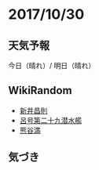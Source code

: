 # 2017/10/30

## 天気予報

今日（晴れ）/ 明日（晴れ）

## WikiRandom

* [新井昌則](https://ja.wikipedia.org/wiki/%E6%96%B0%E4%BA%95%E6%98%8C%E5%89%87)
* [呂号第二十九潜水艦](https://ja.wikipedia.org/wiki/%E5%91%82%E5%8F%B7%E7%AC%AC%E4%BA%8C%E5%8D%81%E4%B9%9D%E6%BD%9C%E6%B0%B4%E8%89%A6)
* [熊谷満](https://ja.wikipedia.org/wiki/%E7%86%8A%E8%B0%B7%E6%BA%80)

## 気づき

